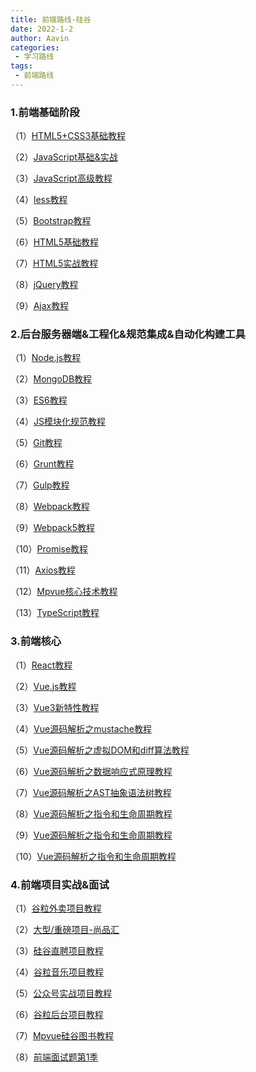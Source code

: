 ```yaml
---
title: 前端路线-硅谷
date: 2022-1-2
author: Aavin
categories: 
 - 学习路线
tags: 
 - 前端路线
---
```

### 1.前端基础阶段

（1）[HTML5+CSS3基础教程](https://www.bilibili.com/video/BV1XJ411X7Ud)

（2）[JavaScript基础&实战](https://www.bilibili.com/video/BV1YW411T7GX)

（3）[JavaScript高级教程](https://www.bilibili.com/video/BV14s411E7qf)

（4）[less教程](https://www.bilibili.com/video/BV1YW411T7vd)

（5）[Bootstrap教程](https://www.bilibili.com/video/BV1YW411T7yy)

（6）[HTML5基础教程](https://www.bilibili.com/video/BV1YW411T7Lj)

（7）[HTML5实战教程](https://www.bilibili.com/video/BV1YW411T7p3)

（8）[jQuery教程](https://www.bilibili.com/video/BV14W411u7aA)

（9）[Ajax教程](https://www.bilibili.com/video/BV1WC4y1b78y)

### 2.后台服务器端&工程化&规范集成&自动化构建工具

（1）[Node.js教程](https://www.bilibili.com/video/BV1bs411E7pD)

（2）[MongoDB教程](https://www.bilibili.com/video/BV18s411E78K)

（3）[ES6教程](https://www.bilibili.com/video/BV1uK411H7on)

（4）[JS模块化规范教程](https://www.bilibili.com/video/BV18s411E7Tj)

（5）[Git教程](https://www.bilibili.com/video/BV15J411973T)

（6）[Grunt教程](https://www.bilibili.com/video/BV18s411E7gQ)

（7）[Gulp教程](https://www.bilibili.com/video/BV18s411E7T5)

（8）[Webpack教程](https://www.bilibili.com/video/BV18s411E7nA)

（9）[Webpack5教程](https://www.bilibili.com/video/BV1cv411C74F)

（10）[Promise教程](https://www.bilibili.com/video/BV1GA411x7z1)

（11）[Axios教程](https://www.bilibili.com/video/BV1wr4y1K7tq)

（12）[Mpvue核心技术教程](https://www.bilibili.com/video/BV1TJ411977d)

（13）[TypeScript教程](https://www.bilibili.com/video/BV1Xy4y1v7S2)

### 3.前端核心

（1）[React教程](https://www.bilibili.com/video/BV1wy4y1D7JT)

（2）[Vue.js教程](https://www.bilibili.com/video/BV1Zy4y1K7SH)

（3）[Vue3新特性教程](https://www.bilibili.com/video/BV1ra4y1H7ih)

（4）[Vue源码解析之mustache教程](https://www.bilibili.com/video/BV1EV411h79m)

（5）[Vue源码解析之虚拟DOM和diff算法教程](https://www.bilibili.com/video/BV1v5411H7gZ)

（6）[Vue源码解析之数据响应式原理教程](https://www.bilibili.com/video/BV1G54y1s7xV)

（7）[Vue源码解析之AST抽象语法树教程](https://www.bilibili.com/video/BV1GK4y1W7fi)

（8）[Vue源码解析之指令和生命周期教程](https://www.bilibili.com/video/BV1Av411478T)

（9）[Vue源码解析之指令和生命周期教程](https://www.bilibili.com/video/BV12K411A7A2)

（10）[Vue源码解析之指令和生命周期教程](https://www.bilibili.com/video/BV1Cy4y117vt)

### 4.前端项目实战&面试

（1）[谷粒外卖项目教程](https://www.bilibili.com/video/BV1Lp411d7w4)

（2）[大型/重磅项目-尚品汇](https://www.bilibili.com/video/BV1Vf4y1T7bw)

（3）[硅谷直聘项目教程](https://www.bilibili.com/video/BV1ms411E72A)

（4）[谷粒音乐项目教程](https://www.bilibili.com/video/BV1hs411E7NC)

（5）[公众号实战项目教程](https://www.bilibili.com/video/BV1nb411P7c9)

（6）[谷粒后台项目教程](https://www.bilibili.com/video/BV1i4411N7Qc)

（7）[Mpvue硅谷图书教程](https://www.bilibili.com/video/BV1TJ411977d)

（8）[前端面试题第1季](https://www.bilibili.com/video/BV1nb411P7tQ)

